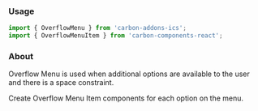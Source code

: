 ### Usage

```js
import { OverflowMenu } from 'carbon-addons-ics';
import { OverflowMenuItem } from 'carbon-components-react';
```

### About

Overflow Menu is used when additional options are available to the user and there is a space constraint.

Create Overflow Menu Item components for each option on the menu.

